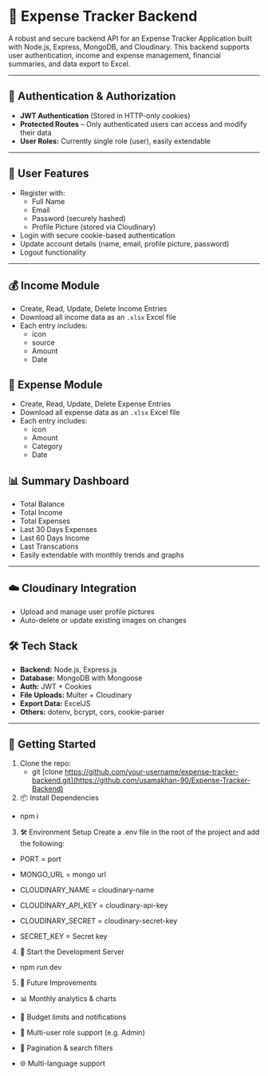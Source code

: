 # 💸 Expense Tracker Backend

A robust and secure backend API for an Expense Tracker Application built with Node.js, Express, MongoDB, and Cloudinary. This backend supports user authentication, income and expense management, financial summaries, and data export to Excel.

---

## 🔐 Authentication & Authorization

- **JWT Authentication** (Stored in HTTP-only cookies)
- **Protected Routes** – Only authenticated users can access and modify their data
- **User Roles:** Currently single role (user), easily extendable

---

## 👤 User Features

- Register with:
  - Full Name
  - Email
  - Password (securely hashed)
  - Profile Picture (stored via Cloudinary)
- Login with secure cookie-based authentication
- Update account details (name, email, profile picture, password)
- Logout functionality

---

## 💰 Income Module

- Create, Read, Update, Delete Income Entries
- Download all income data as an `.xlsx` Excel file
- Each entry includes:
  - icon
  - source
  - Amount
  - Date

## 💸 Expense Module

- Create, Read, Update, Delete Expense Entries
- Download all expense data as an `.xlsx` Excel file
- Each entry includes:
  - icon
  - Amount
  - Category
  - Date

## 📊 Summary Dashboard
- Total Balance
- Total Income
- Total Expenses
- Last 30 Days Expenses
- Last 60 Days Income
- Last Transcations
- Easily extendable with monthly trends and graphs

---

## ☁️ Cloudinary Integration

- Upload and manage user profile pictures
- Auto-delete or update existing images on changes


## 🛠️ Tech Stack

- **Backend:** Node.js, Express.js
- **Database:** MongoDB with Mongoose
- **Auth:** JWT + Cookies
- **File Uploads:** Multer + Cloudinary
- **Export Data:** ExcelJS
- **Others:** dotenv, bcrypt, cors, cookie-parser

---

## 🚀 Getting Started

1. Clone the repo:
   - git [clone https://github.com/your-username/expense-tracker-backend.git](https://github.com/usamakhan-90/Expense-Tracker-Backend)
2. 📦 Install Dependencies
  - npm i
3. 🛠️ Environment Setup
Create a .env file in the root of the project and add the following:
 - PORT = port

- MONGO_URL = mongo url

- CLOUDINARY_NAME = cloudinary-name

- CLOUDINARY_API_KEY = cloudinary-api-key

- CLOUDINARY_SECRET = cloudinary-secret-key

- SECRET_KEY = Secret key

4. 🚀 Start the Development Server
- npm run dev

5. 🔮 Future Improvements
- 📊 Monthly analytics & charts

- 🔔 Budget limits and notifications

- 👥 Multi-user role support (e.g. Admin)

- 🔎 Pagination & search filters

- 🌐 Multi-language support


